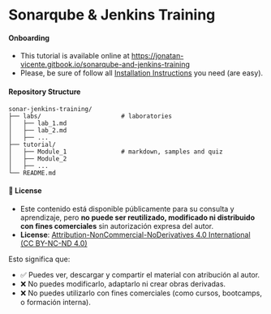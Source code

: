 
# Sonarqube & Jenkins Training


#### Onboarding

* This tutorial is available online at https://jonatan-vicente.gitbook.io/sonarqube-and-jenkins-training
* Please, be sure of follow all [Installation Instructions](installations.md) you need (are easy). 

#### Repository Structure

```
sonar-jenkins-training/                   
├── labs/                      # laboratories
│   ├── lab_1.md                  
│   ├── lab_2.md                  
│   ├── ...                  
├── tutorial/                  
│   ├── Module_1               # markdown, samples and quiz
│   ├── Module_2               
│   ├── ...
└── README.md                 
```


#### 📄 License

* Este contenido está disponible públicamente para su consulta y aprendizaje, pero **no puede ser reutilizado, modificado ni distribuido con fines comerciales** sin autorización expresa del autor.
* **License**: [Attribution-NonCommercial-NoDerivatives 4.0 International (CC BY-NC-ND 4.0)](https://creativecommons.org/licenses/by-nc-nd/4.0/deed.en)

Esto significa que:
- ✅ Puedes ver, descargar y compartir el material con atribución al autor.
- ❌ No puedes modificarlo, adaptarlo ni crear obras derivadas.
- ❌ No puedes utilizarlo con fines comerciales (como cursos, bootcamps, o formación interna).

